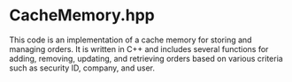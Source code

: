 # CacheMemory.hpp
This code is an implementation of a cache memory for storing and managing orders. It is written in C++ and includes several functions for adding, removing, updating, and retrieving orders based on various criteria such as security ID, company, and user.
